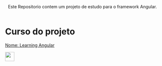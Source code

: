 <Header> Este Repositorio contem um projeto de estudo para o framework Angular. </Header>

<h1> Curso do projeto </h1>
<a href="https://www.youtube.com/playlist?list=PL1w1q3fL4pmj9k1FrJ3Pe91EPub2_h4jF">
<p> Nome: Learning Angular </p>
<img height="30me" width="30" src="https://cdn.jsdelivr.net/gh/devicons/devicon/icons/angularjs/angularjs-original.svg" />
<a/>

